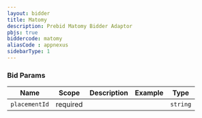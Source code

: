 ```yaml
---
layout: bidder
title: Matomy
description: Prebid Matomy Bidder Adaptor
pbjs: true
biddercode: matomy
aliasCode : appnexus
sidebarType: 1
---
```


### Bid Params


| Name          | Scope    | Description | Example | Type     |
|---------------|----------|-------------|---------|----------|
| `placementId` | required |             |         | `string` |
